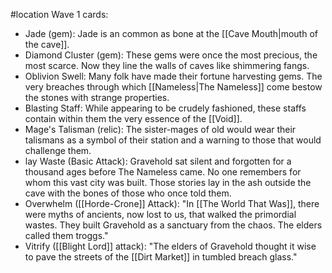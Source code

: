#location 
Wave 1 cards:
+ Jade (gem): Jade is an common as bone at the [[Cave Mouth|mouth of the cave]].
+ Diamond Cluster (gem): These gems were once the most precious, the most scarce. Now they line the walls of caves like shimmering fangs.
+ Oblivion Swell: Many folk have made their fortune harvesting gems. The very breaches through which [[Nameless|The Nameless]] come bestow the stones with strange properties.
+ Blasting Staff: While appearing to be crudely fashioned, these staffs contain within them the very essence of the [[Void]].
+ Mage's Talisman (relic): The sister-mages of old would wear their talismans as a symbol of their station and a warning to those that would challenge them.
+ lay Waste (Basic Attack): Gravehold sat silent and forgotten for a thousand ages before The Nameless came. No one remembers for whom this vast city was built. Those stories lay in the ash outside the cave with the bones of those who once told them.
+ Overwhelm ([[Horde-Crone]] Attack): "In [[The World That Was]], there were myths of ancients, now lost to us, that walked the primordial wastes. They built Gravehold as a sanctuary from the chaos. The elders called them troggs."
+ Vitrify ([[Blight Lord]] attack): "The elders of Gravehold thought it wise to pave the streets of the [[Dirt Market]] in tumbled breach glass."
